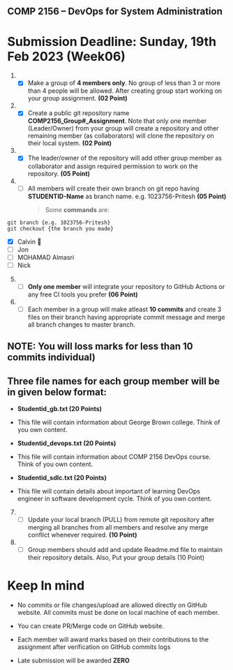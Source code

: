 ## COMP 2156 – DevOps for System Administration

# Submission Deadline: Sunday, 19th Feb 2023 (Week06)

1. - [x] Make a group of **4 members only**. No group of less than 3 or more than 4 people will be allowed. After creating group start working on your group assignment. **(02 Point)**

2. - [x] Create a public git repository name **COMP2156_Group#\_Assignment**. Note that only one member (Leader/Owner) from your group will create a repository and other remaining member (as collaborators) will clone the repository on their local system. **(02 Point)**

3. - [x] The leader/owner of the repository will add other group member as collaborator and assign required permission to work on the repository. **(05 Point)**

4. - [ ] All members will create their own branch on git repo having **STUDENTID-Name** as branch name. e.g. 1023756-Pritesh **(05 Point)**
     > Some **commands** are:

```
git branch {e.g. 1023756-Pritesh}
git checkout {the branch you made}
```

- [x] Calvin :tada:
- [ ] Jon
- [ ] MOHAMAD Almasri
- [ ] Nick

5. - [ ] **Only one member** will integrate your repository to GitHub Actions or any free CI tools you prefer **(06 Point)**

6. - [ ] Each member in a group will make atleast **10 commits** and create 3 files on their branch having appropriate commit message and merge all branch changes to master branch.

## NOTE: You will loss marks for less than 10 commits individual)

## Three file names for each group member will be in given below format:

- **Studentid_gb.txt (20 Points)**
- This file will contain information about George Brown college. Think of you own content.

- **Studentid_devops.txt (20 Points)**
- This file will contain information about COMP 2156 DevOps course. Think of you own content.

- **Studentid_sdlc.txt (20 Points)**
- This file will contain details about important of learning DevOps engineer in software development cycle. Think of you own content.

7. - [ ] Update your local branch (PULL) from remote git repository after merging all branches from all members and resolve any merge conflict whenever required. **(10 Point)**

8. - [ ] Group members should add and update Readme.md file to maintain their repository details. Also, Put your group details (10 Point)

# Keep In mind

- No commits or file changes/upload are allowed directly on GitHub website. All commits must be done on local machine of each member.

- You can create PR/Merge code on GitHub website.

- Each member will award marks based on their contributions to the assignment after verification on GitHub commits logs

- Late submission will be awarded **ZERO**
